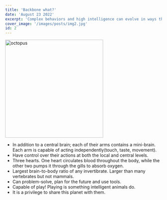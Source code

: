 ```yaml
---
title: 'Backbone what?'
date: 'August 23 2022'
excerpt: 'Complex behaviors and high intelligence can evolve in ways that differ significantly from our own. '
cover_image: '/images/posts/img2.jpg'
id: 2
---
```


<img src='/images/posts/img2.jpg' width='315' alt='octopus' />

- In addition to a central brain; each of their arms contains a mini-brain. Each arm is capable of acting independently(touch, taste, movement).
- Have control over their actions at both the local and central levels.
- Three hearts. One heart circulates blood throughout the body, while the other two pumps it through the gills to absorb oxygen.
- Largest brain-to-body ratio of any invertibrate. Larger than many vertebrates but not mammals.
- Can problem-solve, plan for the future and use tools.
- Capable of play! Playing is something intelligent animals do.
- It is a privilege to share this planet with them.
